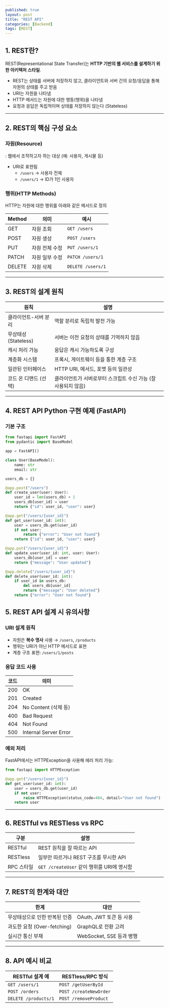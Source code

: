 ```yaml
---
published: true
layout: post
title: "REST API"
categories: [Backend]
tags: [REST]
---
```


## 1. REST란?

REST(Representational State Transfer)는 **HTTP 기반의 웹 서비스를 설계하기 위한 아키텍처 스타일**. 

- REST는 상태를 서버에 저장하지 않고, 클라이언트와 서버 간의 요청/응답을 통해 자원의 상태를 주고 받음
- URI는 자원을 나타냄
- HTTP 메서드는 자원에 대한 행동(행위)을 나타냄
- 요청과 응답은 독립적이며 상태를 저장하지 않는다 (Stateless)

---

## 2. REST의 핵심 구성 요소

### 자원(Resource)
: 웹에서 조작하고자 하는 대상 (예: 사용자, 게시물 등)

- URI로 표현됨
  - `/users` → 사용자 전체
  - `/users/1` → ID가 1인 사용자

### 행위(HTTP Methods)
HTTP는 자원에 대한 행위를 아래와 같은 메서드로 정의

| Method  | 의미             | 예시                                 |
|---------|------------------|--------------------------------------|
| GET     | 자원 조회         | `GET /users`                         |
| POST    | 자원 생성         | `POST /users`                        |
| PUT     | 자원 전체 수정    | `PUT /users/1`                       |
| PATCH   | 자원 일부 수정    | `PATCH /users/1`                     |
| DELETE  | 자원 삭제         | `DELETE /users/1`                    |

---

## 3. REST의 설계 원칙

| 원칙               | 설명 |
|-------------------|------|
| 클라이언트-서버 분리 | 역할 분리로 독립적 발전 가능 |
| 무상태성 (Stateless) | 서버는 이전 요청의 상태를 기억하지 않음 |
| 캐시 처리 가능      | 응답은 캐시 가능하도록 구성 |
| 계층화 시스템       | 프록시, 게이트웨이 등을 통한 계층 구조 |
| 일관된 인터페이스   | HTTP URI, 메서드, 포맷 등의 일관성 |
| 코드 온 디맨드 (선택) | 클라이언트가 서버로부터 스크립트 수신 가능 (잘 사용되지 않음) |

---

## 4. REST API Python 구현 예제 (FastAPI)

### 기본 구조

```python
from fastapi import FastAPI
from pydantic import BaseModel

app = FastAPI()

class User(BaseModel):
    name: str
    email: str

users_db = {}

@app.post("/users")
def create_user(user: User):
    user_id = len(users_db) + 1
    users_db[user_id] = user
    return {"id": user_id, "user": user}

@app.get("/users/{user_id}")
def get_user(user_id: int):
    user = users_db.get(user_id)
    if not user:
        return {"error": "User not found"}
    return {"id": user_id, "user": user}

@app.put("/users/{user_id}")
def update_user(user_id: int, user: User):
    users_db[user_id] = user
    return {"message": "User updated"}

@app.delete("/users/{user_id}")
def delete_user(user_id: int):
    if user_id in users_db:
        del users_db[user_id]
        return {"message": "User deleted"}
    return {"error": "User not found"}
```

## 5. REST API 설계 시 유의사항

### URI 설계 원칙
- 자원은 **복수 명사** 사용 → `/users`, `/products`
- 행위는 URI가 아닌 HTTP 메서드로 표현
- 계층 구조 표현: `/users/1/posts`

### 응답 코드 사용
| 코드 | 의미                  |
|------|-----------------------|
| 200  | OK                    |
| 201  | Created               |
| 204  | No Content (삭제 등) |
| 400  | Bad Request           |
| 404  | Not Found             |
| 500  | Internal Server Error |

### 예외 처리
FastAPI에서는 HTTPException을 사용해 에러 처리 가능:

```python
from fastapi import HTTPException

@app.get("/users/{user_id}")
def get_user(user_id: int):
    user = users_db.get(user_id)
    if not user:
        raise HTTPException(status_code=404, detail="User not found")
    return user
```

---

## 6. RESTful vs RESTless vs RPC

| 구분         | 설명 |
|--------------|------|
| RESTful      | REST 원칙을 잘 따르는 API |
| RESTless     | 일부만 따르거나 REST 구조를 무시한 API |
| RPC 스타일   | `GET /createUser` 같이 행위를 URI에 명시함 |

---

## 7. REST의 한계와 대안

| 한계                     | 대안 |
|--------------------------|------|
| 무상태성으로 인한 반복된 인증 | OAuth, JWT 토큰 등 사용 |
| 과도한 요청 (Over-fetching) | GraphQL로 전환 고려 |
| 실시간 통신 부재           | WebSocket, SSE 등과 병행 |

---

## 8. API 예시 비교

| RESTful 설계 예       | RESTless/RPC 방식       |
|----------------------|-------------------------|
| `GET /users/1`       | `POST /getUserById`     |
| `POST /orders`       | `POST /createNewOrder`  |
| `DELETE /products/1` | `POST /removeProduct`   |
